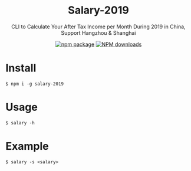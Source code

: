 <h1 align="center">Salary-2019</h1>

<div align="center">

CLI to Calculate Your After Tax Income per Month During 2019 in China, Support Hangzhou & Shanghai

[![npm package](https://img.shields.io/npm/v/salary-2019.svg?style=flat-square)](https://www.npmjs.org/package/salary-2019)
[![NPM downloads](http://img.shields.io/npm/dm/salary-2019.svg?style=flat-square)](https://www.npmjs.org/package/salary-2019)

</div>

# Install

```shell
$ npm i -g salary-2019
```

# Usage

```shell
$ salary -h
```

# Example

```shell
$ salary -s <salary>
```

